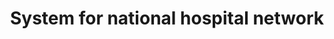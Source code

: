 ---
number: 3
title: 'System for national hospital network'
headline: 'System that collects medicine orders from 900 hospitals around Mexico, for the second largest government health network in the country.'
services: ['Discovery', 'Agile Development']
methodology:
startDate: '2021'
endDate: '2022'
aditionalDateInfo:
leguages: []
frameworks: []
tools: []
platforms: []
images: []
---
